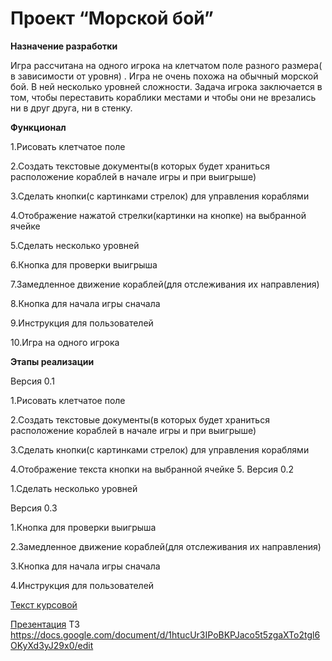# Проект “Морской бой”
**Назначение разработки**

Игра рассчитана на одного игрока на клетчатом поле разного размера( в зависимости от уровня) . Игра не очень похожа на обычный морской бой. В ней несколько уровней сложности. Задача игрока заключается в том, чтобы переставить кораблики местами и чтобы они не врезались ни в друг друга, ни в стенку.

**Функционал**

1.Рисовать клетчатое поле

2.Создать текстовые документы(в которых будет храниться расположение кораблей в начале игры и при выигрыше)

3.Сделать кнопки(с картинками стрелок) для управления кораблями

4.Отображение нажатой стрелки(картинки на кнопке) на выбранной ячейке
 
5.Сделать несколько уровней 

6.Кнопка для проверки выигрыша
 
7.Замедленное движение кораблей(для отслеживания их направления)

8.Кнопка для начала игры сначала
 
9.Инструкция для пользователей

10.Игра на одного игрока

**Этапы реализации**

Версия 0.1

1.Рисовать клетчатое поле

2.Создать текстовые документы(в которых будет храниться расположение кораблей в начале игры и при выигрыше)

3.Сделать кнопки(с картинками стрелок) для управления кораблями

4.Отображение текста кнопки на выбранной ячейке
5. 
Версия 0.2

1.Сделать несколько уровней  

Версия 0.3

1.Кнопка для проверки выигрыша
 
2.Замедленное движение кораблей(для отслеживания их направления)

3.Кнопка для начала игры сначала

4.Инструкция для пользователей


[Текст курсовой](https://docs.google.com/document/d/1kPOU2sweJw3n5ztb8ewyyh4AIdJuWgJ76S-IMeY_nxA/edit?usp=sharing)

[Презентация](https://docs.google.com/presentation/d/1icDXHUXEluEanXDfSxA_hw78-Ti0DQQG2DD3u_OYUYA/edit#slide=id.p)
ТЗ https://docs.google.com/document/d/1htucUr3IPoBKPJaco5t5zgaXTo2tgl6OKyXd3yJ29x0/edit
